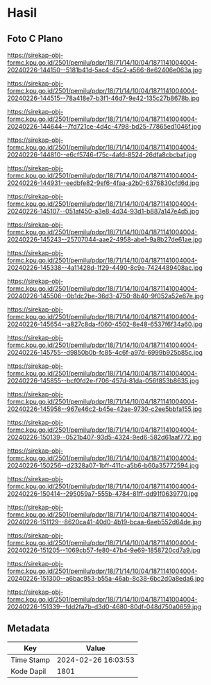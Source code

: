 # Hasil

## Foto C Plano

https://sirekap-obj-formc.kpu.go.id/2501/pemilu/pdpr/18/71/14/10/04/1871141004004-20240226-144150--5181b41d-5ac4-45c2-a566-8e62406e063a.jpg

https://sirekap-obj-formc.kpu.go.id/2501/pemilu/pdpr/18/71/14/10/04/1871141004004-20240226-144515--78a418e7-b3f1-46d7-9e42-135c27b8678b.jpg

https://sirekap-obj-formc.kpu.go.id/2501/pemilu/pdpr/18/71/14/10/04/1871141004004-20240226-144644--7fd721ce-4d4c-4798-bd25-77865ed1046f.jpg

https://sirekap-obj-formc.kpu.go.id/2501/pemilu/pdpr/18/71/14/10/04/1871141004004-20240226-144810--e6cf5746-f75c-4afd-8524-26dfa8cbcbaf.jpg

https://sirekap-obj-formc.kpu.go.id/2501/pemilu/pdpr/18/71/14/10/04/1871141004004-20240226-144931--eedbfe82-9ef6-4faa-a2b0-6376830cfd6d.jpg

https://sirekap-obj-formc.kpu.go.id/2501/pemilu/pdpr/18/71/14/10/04/1871141004004-20240226-145107--051af450-a3e8-4d34-93d1-b887a147e4d5.jpg

https://sirekap-obj-formc.kpu.go.id/2501/pemilu/pdpr/18/71/14/10/04/1871141004004-20240226-145243--25707044-aae2-4958-abe1-9a8b27de61ae.jpg

https://sirekap-obj-formc.kpu.go.id/2501/pemilu/pdpr/18/71/14/10/04/1871141004004-20240226-145338--4a11428d-1f29-4490-8c9e-7424489408ac.jpg

https://sirekap-obj-formc.kpu.go.id/2501/pemilu/pdpr/18/71/14/10/04/1871141004004-20240226-145506--0b1dc2be-36d3-4750-8b40-9f052a52e67e.jpg

https://sirekap-obj-formc.kpu.go.id/2501/pemilu/pdpr/18/71/14/10/04/1871141004004-20240226-145654--a827c8da-f060-4502-8e48-6537f6f34a60.jpg

https://sirekap-obj-formc.kpu.go.id/2501/pemilu/pdpr/18/71/14/10/04/1871141004004-20240226-145755--d9850b0b-fc85-4c6f-a97d-6999b925b85c.jpg

https://sirekap-obj-formc.kpu.go.id/2501/pemilu/pdpr/18/71/14/10/04/1871141004004-20240226-145855--bcf0fd2e-f706-457d-81da-056f853b8635.jpg

https://sirekap-obj-formc.kpu.go.id/2501/pemilu/pdpr/18/71/14/10/04/1871141004004-20240226-145958--967e46c2-b45e-42ae-9730-c2ee5bbfa155.jpg

https://sirekap-obj-formc.kpu.go.id/2501/pemilu/pdpr/18/71/14/10/04/1871141004004-20240226-150139--0521b407-93d5-4324-9ed6-582d61aaf772.jpg

https://sirekap-obj-formc.kpu.go.id/2501/pemilu/pdpr/18/71/14/10/04/1871141004004-20240226-150256--d2328a07-1bff-411c-a5b6-b60a35772594.jpg

https://sirekap-obj-formc.kpu.go.id/2501/pemilu/pdpr/18/71/14/10/04/1871141004004-20240226-150414--295059a7-555b-4784-81ff-dd91f0639770.jpg

https://sirekap-obj-formc.kpu.go.id/2501/pemilu/pdpr/18/71/14/10/04/1871141004004-20240226-151129--8620ca41-40d0-4b19-bcaa-6aeb552d64de.jpg

https://sirekap-obj-formc.kpu.go.id/2501/pemilu/pdpr/18/71/14/10/04/1871141004004-20240226-151205--1069cb57-fe80-47b4-9e69-1858720cd7a9.jpg

https://sirekap-obj-formc.kpu.go.id/2501/pemilu/pdpr/18/71/14/10/04/1871141004004-20240226-151300--a6bac953-b55a-46ab-8c38-6bc2d0a8eda6.jpg

https://sirekap-obj-formc.kpu.go.id/2501/pemilu/pdpr/18/71/14/10/04/1871141004004-20240226-151339--fdd2fa7b-d3d0-4680-80df-048d750a0659.jpg


## Metadata

| Key        | Value               |
| ---------- | ------------------- |
| Time Stamp | 2024-02-26 16:03:53 |
| Kode Dapil | 1801                |



